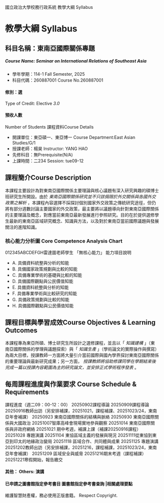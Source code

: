 國立政治大學校務行政系統 教學大綱 Syllabus
# 教學大綱 Syllabus
##  科目名稱：東南亞國際關係專題
#####  Course Name: Seminar on International Relations of Southeast Asia
  * 學年學期：114-1 Fall Semester, 2025 
  * 科目代碼：260887001 Course No.260887001
#### 修別：選
Type of Credit: Elective 
_3.0_
#### 預收人數
Number of Students
課程資料Course Details
  * 開課單位：東亞碩一、東亞博一 Course Department:East Asian Studies/G/1 
  * 授課老師：楊昊 Instructor: YANG HAO 
  * 先修科目：無Prerequisite(N/A)
  * 上課時間：二234 Session: tue09-12
##  課程簡介Course Description
本課程主要設計為對東南亞國際關係主要理論與核心議題有深入研究興趣的碩博士班研究生所開設。由於 _東南亞國際關係研究並不只該侷限於外交關係與各國外交政策之解析_ ，本課程內容選擇不採探討個別國家外交政策之傳統研究途徑，但仍將有部分週數討論主要國家的外交政策，最主要將以議題導向針對東南亞國際關係的主要理論及概念，對應當前東南亞最新發展進行參照研究。目的在於提供選修學生最新的東南亞區域研究概念、知識與方法，以及對於東南亞當前國際議題與發展關注的進階知識。
###  核心能力分析圖 Core Competence Analysis Chart
012345ABCDEFGH雷達圖老師學生
「無核心能力」 
能力項目說明
  * A. 具備資料統整與分析的知能
  * B. 具備國家政策規劃與比較的知能
  * C. 具備專業學術的基礎與比較的知能
  * D. 具備國際觀點與公民價值知能
  * E. 具備資料統整與分析的知能
  * F. 具備專業學術與比較研究的知能
  * G. 具備政策規劃與比較的知能
  * H. 具備國際觀點與公民價值知能
##  課程目標與學習成效Course Objectives & Learning Outcomes 
本課程專為東亞所碩、博士研究生所設計之選修課程，並且以「 _知識建構_ 」（東南亞國際關係的學理與議題探索）與「 _知識生產_ 」（學術論文的實際操作與撰寫）為兩大目標，授課教師一方面將大量引介當前國際與國內學界探討東南亞國際關係的重要理論與最新研究成果；另一方面， _授課教師將協助修課同學在學期結束後完成一篇以授課內容範圍為主的研究論文，並安排正式學術程序發表_ 。
##  每周課程進度與作業要求 Course Schedule & Requirements
課程進度（週二09：00-12：00）
20250902課程導論
20250909課程導論
20250916教師出訪（另安排補課，20251021，課程補課、20251023/24，東南亞年會補課）
20250923 東南亞國際關係的結構與脈絡
20250930 東南亞國際關係與大國政治
20251007智庫高峰會現場實地參與觀察
20251014 東南亞國際關係與非政府網絡
20251021 期中考週，補課上課（補課20250916課程）
20251028 專題演講
20251104 東協區域主義的發展與現況
20251111從東協到東亞到印太的地緣政治變局
20251118 區域合作、共同體與成果
20251125 專題演講
20251202教師出訪（另安排補課，20251216，課程補課，20251023/24，東南亞年會補課）
20251209 區域安全與威脅
20251216期末考週（課程補課）
20251221寒假開始，報告繳交
####  其他： Others: 演講 
####  已申請之圖書館指定參考書目  圖書館指定參考書查詢 |相關處理要點
維護智慧財產權，務必使用正版書籍。 Respect Copyright.